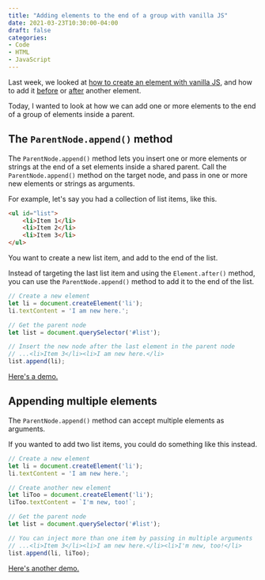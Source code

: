 ```yaml
---
title: "Adding elements to the end of a group with vanilla JS"
date: 2021-03-23T10:30:00-04:00
draft: false
categories:
- Code
- HTML
- JavaScript
---
```


Last week, we looked at [how to create an element with vanilla JS](/creating-a-new-element-with-vanilla-js/), and how to add it [before](/injecting-one-element-before-another-with-vanilla-js/) or [after](/injecting-one-element-after-another-with-vanilla-js/) another element.

Today, I wanted to look at how we can add one or more elements to the end of a group of elements inside a parent.

## The `ParentNode.append()` method

The `ParentNode.append()` method lets you insert one or more elements or strings at the end of a set elements inside a shared parent. Call the `ParentNode.append()` method on the target node, and pass in one or more new elements or strings as arguments.

For example, let's say you had a collection of list items, like this.

```html
<ul id="list">
	<li>Item 1</li>
	<li>Item 2</li>
	<li>Item 3</li>
</ul>
```

You want to create a new list item, and add to the end of the list.

Instead of targeting the last list item and using the `Element.after()` method, you can use the `ParentNode.append()` method to add it to the end of the list.

```js
// Create a new element
let li = document.createElement('li');
li.textContent = 'I am new here.';

// Get the parent node
let list = document.querySelector('#list');

// Insert the new node after the last element in the parent node
// ...<li>Item 3</li><li>I am new here.</li>
list.append(li);
```

[Here's a demo.](https://codepen.io/cferdinandi/pen/wvgBWPZ)

## Appending multiple elements

The `ParentNode.append()` method can accept multiple elements as arguments.

If you wanted to add two list items, you could do something like this instead.

```js
// Create a new element
let li = document.createElement('li');
li.textContent = 'I am new here.';

// Create another new element
let liToo = document.createElement('li');
liToo.textContent = `I'm new, too!`;

// Get the parent node
let list = document.querySelector('#list');

// You can inject more than one item by passing in multiple arguments
// ...<li>Item 3</li><li>I am new here.</li><li>I'm new, too!</li>
list.append(li, liToo);
```

[Here's another demo.](https://codepen.io/cferdinandi/pen/abpzZEW)